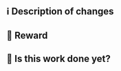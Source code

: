 ## ℹ️ Description of changes

## 🤑 Reward

## 👀 Is this work done yet?

<!-- Please mark non complete work as a draft pull request!  -->
